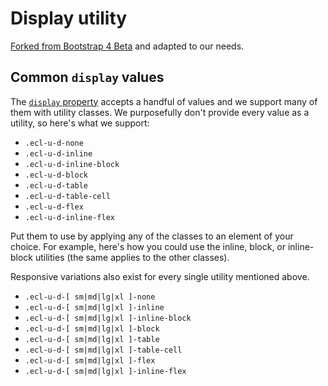 # Display utility

[Forked from Bootstrap 4 Beta](https://getbootstrap.com/docs/4.0/utilities/display/)
and adapted to our needs.

## Common `display` values

The
[`display` property](https://developer.mozilla.org/en-US/docs/Web/CSS/display)
accepts a handful of values and we support many of them with utility classes. We
purposefully don't provide every value as a utility, so here's what we support:

- `.ecl-u-d-none`
- `.ecl-u-d-inline`
- `.ecl-u-d-inline-block`
- `.ecl-u-d-block`
- `.ecl-u-d-table`
- `.ecl-u-d-table-cell`
- `.ecl-u-d-flex`
- `.ecl-u-d-inline-flex`

Put them to use by applying any of the classes to an element of your choice. For
example, here's how you could use the inline, block, or inline-block utilities
(the same applies to the other classes).

Responsive variations also exist for every single utility mentioned above.

- `.ecl-u-d-[ sm|md|lg|xl ]-none`
- `.ecl-u-d-[ sm|md|lg|xl ]-inline`
- `.ecl-u-d-[ sm|md|lg|xl ]-inline-block`
- `.ecl-u-d-[ sm|md|lg|xl ]-block`
- `.ecl-u-d-[ sm|md|lg|xl ]-table`
- `.ecl-u-d-[ sm|md|lg|xl ]-table-cell`
- `.ecl-u-d-[ sm|md|lg|xl ]-flex`
- `.ecl-u-d-[ sm|md|lg|xl ]-inline-flex`
